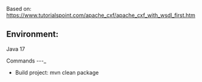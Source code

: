 Based on: https://www.tutorialspoint.com/apache_cxf/apache_cxf_with_wsdl_first.htm

Environment:
---
Java 17

Commands
---_
- Build project: mvn clean package